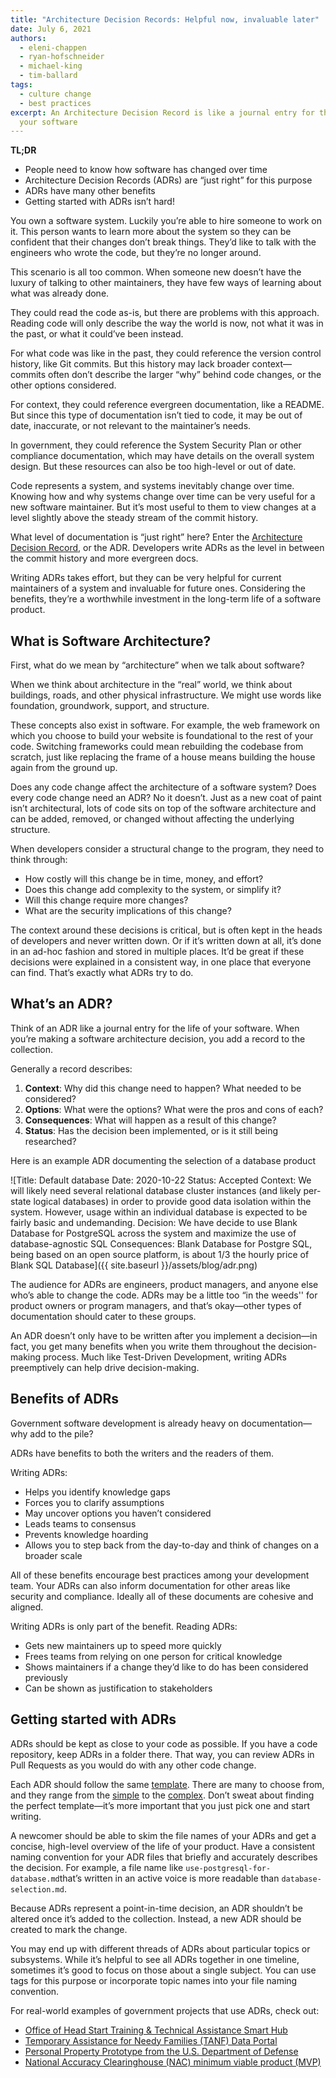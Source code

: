 ```yaml
---
title: "Architecture Decision Records: Helpful now, invaluable later"
date: July 6, 2021
authors:
  - eleni-chappen
  - ryan-hofschneider
  - michael-king
  - tim-ballard
tags:
  - culture change
  - best practices
excerpt: An Architecture Decision Record is like a journal entry for the life of
  your software
---
```

**TL;DR**

* People need to know how software has changed over time
* Architecture Decision Records (ADRs) are “just right” for this purpose
* ADRs have many other benefits
* Getting started with ADRs isn’t hard!

You own a software system. Luckily you’re able to hire someone to work on it. This person wants to learn more about the system so they can be confident that their changes don’t break things. They’d like to talk with the engineers who wrote the code, but they’re no longer around. 

This scenario is all too common. When someone new doesn’t have the luxury of talking to other maintainers, they have few ways of learning about what was already done. 

They could read the code as-is, but there are problems with this approach. Reading code will only describe the way the world is now, not what it was in the past, or what it could’ve been instead.

For what code was like in the past, they could reference the version control history, like Git commits. But this history may lack broader context—commits often don’t describe the larger “why” behind code changes, or the other options considered. 

For context, they could reference evergreen documentation, like a README. But since this type of documentation isn’t tied to code, it may be out of date, inaccurate, or not relevant to the maintainer’s needs.

In government, they could reference the System Security Plan or other compliance documentation, which may have details on the overall system design. But these resources can also be too high-level or out of date. 

Code represents a system, and systems inevitably change over time. Knowing how and why systems change over time can be very useful for a new software maintainer. But it’s most useful to them to view changes at a level slightly above the steady stream of the commit history. 

What level of documentation is “just right” here? Enter the [Architecture Decision Record](https://adr.github.io/), or the ADR. Developers write ADRs as the level in between the commit history and more evergreen docs. 

Writing ADRs takes effort, but they can be very helpful for current maintainers of a system and invaluable for future ones. Considering the benefits, they’re a worthwhile investment in the long-term life of a software product. 

## What is Software Architecture?

First, what do we mean by “architecture” when we talk about software? 

When we think about architecture in the “real” world, we think about buildings, roads, and other physical infrastructure. We might use words like foundation, groundwork, support, and structure.

These concepts also exist in software. For example, the web framework on which you choose to build your website is foundational to the rest of your code. Switching frameworks could mean rebuilding the codebase from scratch, just like replacing the frame of a house means building the house again from the ground up. 

Does any code change affect the architecture of a software system? Does every code change need an ADR? No it doesn’t. Just as a new coat of paint isn’t architectural, lots of code sits on top of the software architecture and can be added, removed, or changed without affecting the underlying structure.

When developers consider a structural change to the program, they need to think through:

* How costly will this change be in time, money, and effort? 
* Does this change add complexity to the system, or simplify it? 
* Will this change require more changes? 
* What are the security implications of this change?

The context around these decisions is critical, but is often kept in the heads of developers and never written down. Or if it’s written down at all, it’s done in an ad-hoc fashion and stored in multiple places. It’d be great if these decisions were explained in a consistent way, in one place that everyone can find. That’s exactly what ADRs try to do.

## What’s an ADR?

Think of an ADR like a journal entry for the life of your software. When you’re making a software architecture decision, you add a record to the collection.

Generally a record describes:

1. **Context**: Why did this change need to happen? What needed to be considered?
2. **Options**: What were the options? What were the pros and cons of each?
3. **Consequences**: What will happen as a result of this change?
4. **Status**: Has the decision been implemented, or is it still being researched?

Here is an example ADR documenting the selection of a database product

![Title: Default database Date: 2020-10-22 Status: Accepted Context: We will likely need several relational database cluster instances (and likely per-state logical databases) in order to provide good data isolation within the system. However, usage within an individual database is expected to be fairly basic and undemanding. Decision: We have decide to use Blank Database for PostgreSQL across the system and maximize the use of database-agnostic SQL Consequences: Blank Database for Postgre SQL, being based on an open source platform, is about 1/3 the hourly price of Blank SQL Database]({{ site.baseurl }}/assets/blog/adr.png)

The audience for ADRs are engineers, product managers, and anyone else who’s able to change the code. ADRs may be a little too “in the weeds'' for product owners or program managers, and that’s okay—other types of documentation should cater to these groups.

An ADR doesn’t only have to be written after you implement a decision—in fact, you get many benefits when you write them throughout the decision-making process. Much like Test-Driven Development, writing ADRs preemptively can help drive decision-making. 

## Benefits of ADRs

Government software development is already heavy on documentation—why add to the pile?

ADRs have benefits to both the writers and the readers of them. 

Writing ADRs: 

* Helps you identify knowledge gaps
* Forces you to clarify assumptions
* May uncover options you haven’t considered
* Leads teams to consensus
* Prevents knowledge hoarding
* Allows you to step back from the day-to-day and think of changes on a broader scale

All of these benefits encourage best practices among your development team. Your ADRs can also inform documentation for other areas like security and compliance. Ideally all of these documents are cohesive and aligned. 

Writing ADRs is only part of the benefit. Reading ADRs:

* Gets new maintainers up to speed more quickly
* Frees teams from relying on one person for critical knowledge
* Shows maintainers if a change they’d like to do has been considered previously
* Can be shown as justification to stakeholders

## Getting started with ADRs

ADRs should be kept as close to your code as possible. If you have a code repository, keep ADRs in a folder there. That way, you can review ADRs in Pull Requests as you would do with any other code change.

Each ADR should follow the same [template](https://github.com/transcom/mymove/blob/master/docs/adr/template.md). There are many to choose from, and they range from the [simple](https://github.com/18F/piipan/blob/main/docs/adr/0001-record-architecture-decisions.md) to the [complex](https://github.com/transcom/mymove/blob/master/docs/adr/template.md). Don’t sweat about finding the perfect template—it’s more important that you just pick one and start writing. 

A newcomer should be able to skim the file names of your ADRs and get a concise, high-level overview of the life of your product. Have a consistent naming convention for your ADR files that briefly and accurately describes the decision. For example, a file name like `use-postgresql-for-database.md`that’s written in an active voice is more readable than `database-selection.md`.

Because ADRs represent a point-in-time decision, an ADR shouldn’t be altered once it’s added to the collection. Instead, a new ADR should be created to mark the change. 

You may end up with different threads of ADRs about particular topics or subsystems. While it’s helpful to see all ADRs together in one timeline, sometimes it’s good to focus on those about a single subject. You can use tags for this purpose or incorporate topic names into your file naming convention. 

For real-world examples of government projects that use ADRs, check out:

* [Office of Head Start Training & Technical Assistance Smart Hub](https://github.com/HHS/Head-Start-TTADP/tree/main/docs/adr)
* [Temporary Assistance for Needy Families (TANF) Data Portal](https://github.com/HHS/TANF-app/tree/main/docs/Architecture%20Decision%20Record)
* [Personal Property Prototype from the U.S. Department of Defense](https://github.com/transcom/mymove/tree/master/docs/adr)
* [National Accuracy Clearinghouse (NAC) minimum viable product (MVP)](https://github.com/18F/piipan/tree/main/docs/adr)